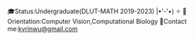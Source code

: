 🎓Status:Undergraduate(DLUT-MATH 2019-2023) |•'-'•) ✧
🔎Orientation:Computer Vision,Computational Biology
📨Contact me:kyrinwu@gmail.com
